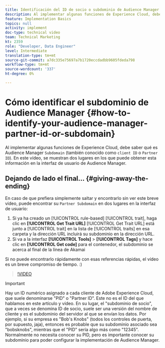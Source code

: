 ```yaml
---
title: Identificación del ID de socio o subdominio de Audience Manager
description: Al implementar algunas funciones de Experience Cloud, debe saber qué es su "ID de socio" de Audience Manager (también conocido como "ID de cliente" o "subdominio"). En este vídeo, se muestran dos lugares en los que puede obtener este ID en la interfaz de usuario de Audience Manager.
feature: Implementation Basics
topics: null
activity: implement
doc-type: technical video
team: Technical Marketing
kt: 2359
role: "Developer, Data Engineer"
level: Intermediate
translation-type: tm+mt
source-git-commit: a7dc335e75697a7b1720eccdadbb9605fdeda798
workflow-type: tm+mt
source-wordcount: '337'
ht-degree: 0%

---
```



# Cómo identificar el subdominio de Audience Manager {#how-to-identify-your-audience-manager-partner-id-or-subdomain}

Al implementar algunas funciones de Experience Cloud, debe saber qué es Audience Manager `Subdomain` (también conocido como `client ID` o `Partner ID`). En este vídeo, se muestran dos lugares en los que puede obtener esta información en la interfaz de usuario de Audience Manager.

## Dejando de lado el final... {#giving-away-the-ending}

En caso de que prefiera simplemente saltar y encontrarlo sin ver este breve vídeo, puede encontrar su `Partner Subdomain` en dos lugares en la interfaz de usuario:

1. Si ya ha creado un [!UICONTROL rule-based] [!UICONTROL trait], haga clic en **[!UICONTROL Get Trait URL]**
   [!UICONTROL Get Trait URL] está junto a  [!UICONTROL trait] en la lista de  [!UICONTROL traits] en esa carpeta y la dirección URL incluirá su subdominio en la dirección URL.
1. Si va a la interfaz **[!UICONTROL Tools]** > **[!UICONTROL Tags]** y hace clic en **[!UICONTROL Get code]** para el contenedor, el subdominio se acerca al final de la línea de Akamai

Si no puede encontrarlo rápidamente con esas referencias rápidas, el vídeo es un breve compromiso de tiempo. :)

>[!VIDEO](https://video.tv.adobe.com/v/25922/?quality=12)

>[!IMPORTANT]
>
>Hay un ID numérico asignado a cada cliente de Adobe Experience Cloud, que suele denominarse &quot;PID&quot; o &quot;Partner ID&quot;. Este no es el ID del que hablamos en este artículo y vídeo. En su lugar, el &quot;subdominio de socio&quot;, que a veces se denomina ID de socio, suele ser una versión del nombre de cliente y es el subdominio del servidor al que se envían los datos. Por ejemplo, si su empresa es &quot;Bob&#39;s Knobs&quot; (todos los controles de puerta, por supuesto, jaja), entonces es probable que su subdominio asociado sea &quot;bobsknobs&quot;, mientras que el &quot;PID&quot; sería algo más como &quot;12345&quot;. Normalmente no necesita conocer su PID, pero es importante conocer su subdominio para poder configurar la implementación de Audience Manager.

